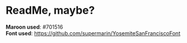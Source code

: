 # ReadMe, maybe?

<b>Maroon used</b>: #701516<br/>
<b>Font used</b>: https://github.com/supermarin/YosemiteSanFranciscoFont
